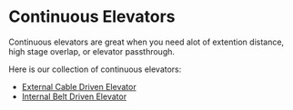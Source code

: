 <meta property="og:title" content="Continuous Elevator CAD Examples">
<meta property="og:type" content="website">
<meta property="og:url" content="https://www.frcdesign.org/cad-examples/elevator/continuous/">
<meta property="og:image" content="https://www.frcdesign.org/img/cad-examples/elevator/continuous/belt.webp">
<meta name="theme-color" content="#4CAE4F">
<meta name="twitter:card" content="summary_large_image">

# Continuous Elevators
Continuous elevators are great when you need alot of extention distance, high stage overlap, or elevator passthrough.

Here is our collection of continuous elevators:

- [External Cable Driven Elevator](examples/cable.md)
- [Internal Belt Driven Elevator](examples/belt.md)

<br>